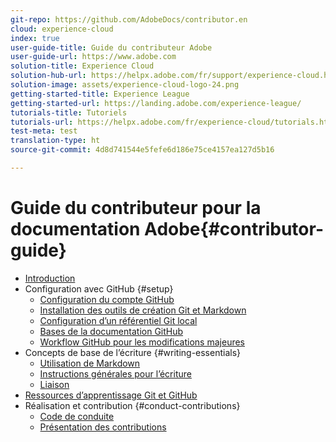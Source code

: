 ```yaml
---
git-repo: https://github.com/AdobeDocs/contributor.en
cloud: experience-cloud
index: true
user-guide-title: Guide du contributeur Adobe
user-guide-url: https://www.adobe.com
solution-title: Experience Cloud
solution-hub-url: https://helpx.adobe.com/fr/support/experience-cloud.html
solution-image: assets/experience-cloud-logo-24.png
getting-started-title: Experience League
getting-started-url: https://landing.adobe.com/experience-league/
tutorials-title: Tutoriels
tutorials-url: https://helpx.adobe.com/fr/experience-cloud/tutorials.html
test-meta: test
translation-type: ht
source-git-commit: 4d8d741544e5fefe6d186e75ce4157ea127d5b16

---
```



# Guide du contributeur pour la documentation Adobe{#contributor-guide}

+ [Introduction](introduction.md)
+ Configuration avec GitHub {#setup}
   + [Configuration du compte GitHub](setup/github-signup.md)
   + [Installation des outils de création Git et Markdown](setup/install-tools.md)
   + [Configuration d’un référentiel Git local](setup/local-repo.md)
   + [Bases de la documentation GitHub](setup/git-fundamentals.md)
   + [Workflow GitHub pour les modifications majeures](setup/full-workflow.md)
+ Concepts de base de l’écriture {#writing-essentials}
   + [Utilisation de Markdown](writing-essentials/markdown.md)
   + [Instructions générales pour l’écriture](writing-essentials/general-writing-guidance.md)
   + [Liaison](writing-essentials/linking.md)
+ [Ressources d’apprentissage Git et GitHub](resources.md)
+ Réalisation et contribution {#conduct-contributions}
   + [Code de conduite](conduct/code-of-conduct.md)
   + [Présentation des contributions](conduct/contributing.md)
